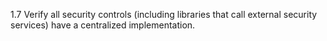 1.7 Verify all security controls (including libraries that call external security services) have a centralized implementation.